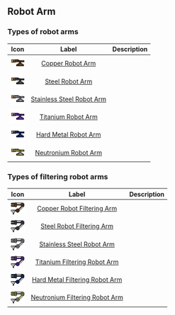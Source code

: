 Robot Arm
---------

### Types of robot arms

|Icon|Label|Description|
|----|:---:|:---|
| ![icon](assets/icons/T_CopperRobotArm.png) | [Copper Robot Arm](copper-robot-arm.md) | |
| ![icon](assets/icons/T_SteelRobotArm.png) | [Steel Robot Arm](steel-robot-arm.md) | |
| ![icon](assets/icons/T_StainlessSteelRobotArm.png) | [Stainless Steel Robot Arm](stainless-steel-robot-arm.md) | |
| ![icon](assets/icons/T_TitaniumRobotArm.png) | [Titanium Robot Arm](titanium-robot-arm.md) | |
| ![icon](assets/icons/T_HardMetalRobotArm.png) | [Hard Metal Robot Arm](hard-metal-robot-arm.md) | |
| ![icon](assets/icons/T_NeutroniumRobotArm.png) | [Neutronium Robot Arm](neutronium-robot-arm.md) | |

### Types of filtering robot arms

|Icon|Label|Description|
|----|:---:|:---|
| ![icon](assets/icons/T_CopperFilteringRobotArm.png) | [Copper Robot Filtering Arm](copper-filtering-robot-arm.md) | |
| ![icon](assets/icons/T_SteelFilteringRobotArm.png) | [Steel Robot Filtering Arm](steel-filtering-robot-arm.md) | |
| ![icon](assets/icons/T_StainlessSteelFilteringRobotArm.png) | [Stainless Steel Robot Arm](stainless-steel-filtering-robot-arm.md) | |
| ![icon](assets/icons/T_TitaniumFilteringRobotArm.png) | [Titanium Filtering Robot Arm](titanium-filtering-robot-arm.md) | |
| ![icon](assets/icons/T_HardMetalFilteringRobotArm.png) | [Hard Metal Filtering Robot Arm](hard-metal-filtering-robot-arm.md) | |
| ![icon](assets/icons/T_NeutroniumFilteringRobotArm.png) | [Neutronium Filtering Robot Arm](neutronium-filtering-robot-arm.md) | |
